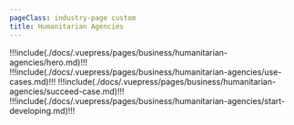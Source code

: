 ```yaml
---
pageClass: industry-page custom
title: Humanitarian Agencies
---
```


!!!include(./docs/.vuepress/pages/business/humanitarian-agencies/hero.md)!!!
!!!include(./docs/.vuepress/pages/business/humanitarian-agencies/use-cases.md)!!!
!!!include(./docs/.vuepress/pages/business/humanitarian-agencies/succeed-case.md)!!!
!!!include(./docs/.vuepress/pages/business/humanitarian-agencies/start-developing.md)!!!

<script>
import VueSlickCarousel from 'vue-slick-carousel';
import 'vue-slick-carousel/dist/vue-slick-carousel.css';
import 'vue-slick-carousel/dist/vue-slick-carousel-theme.css';
import TabSection from "../.vuepress/components/TabSection";
import Accordion from "../.vuepress/components/simple-accordion/accordion";
import AccordionItem from "../.vuepress/components/simple-accordion/accordion-item";
import useCasesTab from "../.vuepress/mixins/useCasesTab.js";

export default {
  components: {
    VueSlickCarousel, AccordionItem, Accordion, TabSection
  },
  data() {
    return {
      options: {
        dots: true,
        arrows: true,
        dotsClass: 'testimonials__dots',
        infinite: false,
        speed: 500,
        slidesToShow: 1,
      },
      borderedLink: false,
      accentLink: {
        text: 'Start developing',
        link: '/examples'
      },
      tabs: [
        'P2P Transfers',
        'Disbursements'
      ],
      activeTabName: '',
    }
  },
  created() {
    this.activeTabName = this.tabs.length ? this.tabs[0] : ''
  },
  mixins: [useCasesTab],
  methods: {
    handleTabSwitch(tabName) {
      this.activeTabName = tabName;
    },
    isActiveTab(title) {
      return title === this.activeTabName
    },
  }
}
</script>

